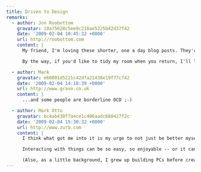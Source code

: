 ```yaml
---
title: Driven to Design
remarks:
  - author: Jon Roobottom
    gravatar: 10a75628c5ee0c218ae5225b42d37f42
    date: '2009-02-04 10:45:32 +0000'
    url: http://roobottom.com
    content: |
      My friend, I'm loving these shorter, one a day blog posts. They're a joy to read, rather than loosing interest half way through simply because of the sheer length of the thing.

      By the way, if you'd like to tidy my room when you return, I'll leave it as a little treat for you.

  - author: Mark
    gravatar: e60001d5221c42dfa21438e19f77c742
    date: '2009-02-04 14:18:39 +0000'
    url: http://www.gravo.co.uk
    content: |
      ...and some people are borderline OCD ;-)

  - author: Mark Otto
    gravatar: bc4ab438f7a4ce1c406aadc688427f2c
    date: '2009-02-04 15:30:32 +0000'
    url: http://www.zurb.com
    content: |
      I think what got me into it is my urge to not just be better myself, but make everything around me better. I call myself an interaction designer these days, but grew up thinking about being a Web or graphic designer. I've found interaction designer to be much more appropriate in that I love it when I just hit if off with a website, product, or service.

      Interacting with things can be so easy, so enjoyable -- or it can be a downright nightmare. It's my passion to make (design) and use things that put a smile on my face every time I use them.

      (Also, as a little background, I grew up building PCs before creating themes and icons for Windows XP. That eventually led me to Photoshop and GeoCities... the rest is history).
---
```

